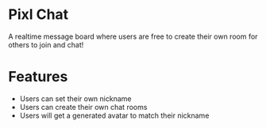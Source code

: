 # Pixl Chat
A realtime message board where users are free to create their own room for others to join and chat!
# Features
* Users can set their own nickname
* Users can create their own chat rooms
* Users will get a generated avatar to match their nickname
